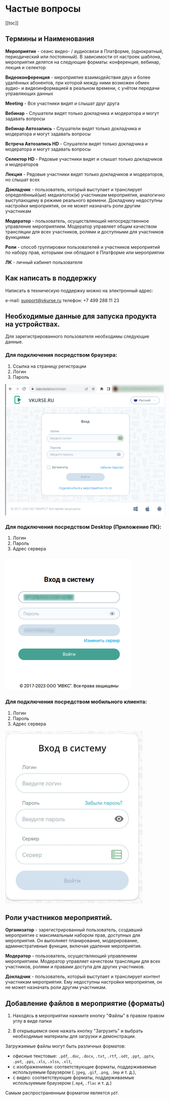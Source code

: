 # Частые вопросы

[[toc]]

## Термины и Наименования

**Мероприятие** - сеанс видео- / аудиосвязи в Платформе, (однократный, периодический или постоянный). В зависимости от настроек шаблона, мероприятия делятся на следующие форматы: конференция, вебинар, лекция и селектор

**Видеоконференция** - мероприятие взаимодействия двух и более удалённых абонентов, при которой между ними возможен обмен аудио- и видеоинформацией в реальном времени, с учётом передачи управляющих данных

**Meeting** - Все участники видят и слышат друг друга

**Вебинар** - Слушатели видят только докладчика и модератора и могут задавать вопросы

**Вебинар Автозапись** - Слушатели видят только докладчика и модератора и могут задавать вопросы

**Встреча Автозапись HD** - Слушатели видят только докладчика и модератора и могут задавать вопросы

**Селектор HD** - Рядовые участники видят и слышат только докладчиков и модераторов

**Лекция** - Рядовые участники видят только докладчиков и модераторов, но слышат всех

**Докладчик** - пользователь, который выступает и транслирует определённый(ые) медиапоток(и) участникам мероприятия, аналогично выступающему в режиме реального времени. Докладчику недоступны настройки мероприятия, он не может назначать роли другим участникам

**Модератор** - пользователь, осуществляющий непосредственное управление мероприятием. Модератор управляет общим качеством трансляции для всех участников, ролями и доступными для участников функциями

**Роли** - способ группировки пользователей и участников мероприятий по набору прав, которыми они обладают в Платформе или мероприятии

**ЛК** - личный кабинет пользователя

## Как написать в поддержку

Написать в техническую поддержку можно на электронный адрес:

e-mail: support@vkurse.ru
телефон: +7 499 288 11 23

## Необходимые данные для запуска продукта на устройствах.

Для зарегистрированного пользователя необходимы следующие данные.

### Для подключения посредством браузера:

1. Ссылка на страницу регистрации
2. Логин
3. Пароль

![](../img/xEhimage.png)

### Для подключения посредством Desktop (Приложение ПК):

1. Логин
2. Пароль
3. Адрес сервера

![](../img/JCdimage.png)

### Для подключения посредством мобильного клиента:

1. Логин
2. Пароль
3. Адрес сервера

![](../img/69gimage.png)

## Роли участников мероприятий.

**Организатор** - зарегистрированный пользователь, создавший мероприятие с максимальным набором прав, доступных для мероприятия. Он выполняет планирование, модерирование, административные функции, включая удаление мероприятия.

**Модератор** - пользователь, осуществляющий управлением мероприятием. Модератор управляет качеством трансляции для всех участников, ролями и правами доступа для других участников.

**Докладчик** - пользователь, который выступает и транслирует контент участникам мероприятия. Ему недоступны настройки мероприятия, он не может назначать роли другим участникам.

## Добавление файлов в мероприятие (форматы)

1. Находясь в мероприятии нажмите кнопку "Файлы" в правом правом углу в виде папки

<!-- TODO: вставить видео https://help.vkurse.ru/books/casto-zadavaemye-voprosy-meropriiatiia/page/dobavlenie-failov-v-meropriiatie-formaty -->

2. В открывшемся окне нажать кнопку "Загрузить" и выбрать необходимые материалы для загрузки и демонстрации.

Загружаемые файлы могут быть различных форматов:

- офисные текстовые: `.pdf`, `.doc`, `.docx`, `.txt`, `.rtf`, `.odt`, `.ppt`, `.pptx`, `.pot`, `.pps`, `.xls`, `.xlsx`, `.xlt`,
- с изображениями: соответствующие форматы, поддерживаемые используемым браузером (`.jpeg`, `.gif`, `.png`, `.bmp` и т. д.),
- с видео: соответствующие форматы, поддерживаемые используемым браузером (`.mp4`, `.flac` и т. д.)

Самым распространенным форматом является `pdf`.

<!-- TODO: закончить фак с раздела Восстановление пароля в ЛК (Браузер) -->
